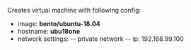 Creates virtual machine with following config:
- image: **bento/ubuntu-18.04** 
- hostname: **ubu18one**
- network settings:
-- private network
-- ip: 192.168.99.100